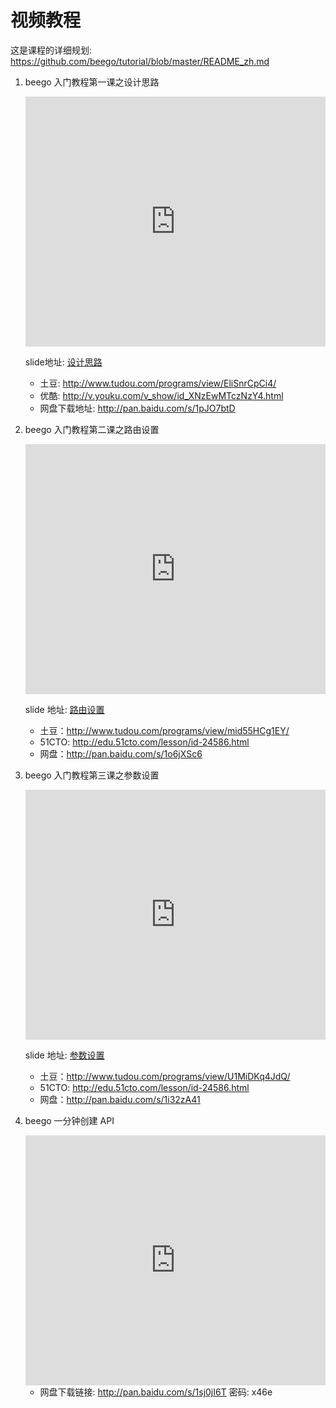 # 视频教程

这是课程的详细规划:
https://github.com/beego/tutorial/blob/master/README_zh.md

1. beego 入门教程第一课之设计思路

	<iframe src="http://www.tudou.com/programs/view/html5embed.action?type=0&code=EliSnrCpCi4&lcode=&resourceId=375194595_06_05_99" allowtransparency="true" scrolling="no" border="0" frameborder="0" style="width:480px;height:400px;"></iframe>

	slide地址: [设计思路](http://go-talks.appspot.com/github.com/beego/tutorial/zh/1/why_beego.slide#1)
	* 土豆: http://www.tudou.com/programs/view/EliSnrCpCi4/
	* 优酷: http://v.youku.com/v_show/id_XNzEwMTczNzY4.html
	* 网盘下载地址: http://pan.baidu.com/s/1pJO7btD

2. beego 入门教程第二课之路由设置

	<iframe src="http://www.tudou.com/programs/view/html5embed.action?type=0&code=mid55HCg1EY&lcode=&resourceId=375194595_06_05_99" allowtransparency="true" scrolling="no" border="0" frameborder="0" style="width:480px;height:400px;"></iframe>

	slide 地址: [路由设置](http://go-talks.appspot.com/github.com/beego/tutorial/zh/2/router.slide#1)
	* 土豆：http://www.tudou.com/programs/view/mid55HCg1EY/
	* 51CTO: http://edu.51cto.com/lesson/id-24586.html
	* 网盘：http://pan.baidu.com/s/1o6jXSc6

3. beego 入门教程第三课之参数设置

	<iframe src="http://www.tudou.com/programs/view/html5embed.action?type=0&code=U1MiDKq4JdQ&lcode=&resourceId=375194595_06_05_99" allowtransparency="true" scrolling="no" border="0" frameborder="0" style="width:480px;height:400px;"></iframe>

	slide 地址: [参数设置](http://go-talks.appspot.com/github.com/beego/tutorial/zh/3/params.slide#1)
	* 土豆：http://www.tudou.com/programs/view/U1MiDKq4JdQ/
	* 51CTO: http://edu.51cto.com/lesson/id-24586.html
	* 网盘：http://pan.baidu.com/s/1i32zA41

4. beego 一分钟创建 API

	<iframe src="http://www.tudou.com/programs/view/html5embed.action?type=0&code=aM7iKLlBlrU&lcode=&resourceId=375194595_06_05_99" allowtransparency="true" scrolling="no" border="0" frameborder="0" style="width:480px;height:400px;"></iframe>

	* 网盘下载链接: http://pan.baidu.com/s/1sj0jI6T 密码: x46e
